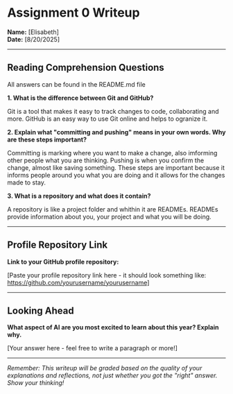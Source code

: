 # Assignment 0 Writeup

**Name:** [Elisabeth]  
**Date:** [8/20/2025]

---

## Reading Comprehension Questions
All answers can be found in the README.md file

**1. What is the difference between Git and GitHub?**

Git is a tool that makes it easy to track changes to code, collaborating and more. GitHub is an easy way to use Git online and helps to ogranize it.

**2. Explain what "committing and pushing" means in your own words. Why are these steps important?**

Committing is marking where you want to make a change, also imforming other people what you are thinking. Pushing is when you confirm the change, almost like saving something. These steps are important because it informs people around you what you are doing and it allows for the changes made to stay.

**3. What is a repository and what does it contain?**

A repository is like a project folder and whithin it are READMEs. READMEs provide information about you, your project and what you will be doing.

---

## Profile Repository Link

**Link to your GitHub profile repository:** 

[Paste your profile repository link here - it should look something like: https://github.com/yourusername/yourusername]

---

## Looking Ahead

**What aspect of AI are you most excited to learn about this year? Explain why.**

[Your answer here - feel free to write a paragraph or more!]

---

*Remember: This writeup will be graded based on the quality of your explanations and reflections, not just whether you got the "right" answer. Show your thinking!*
